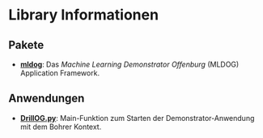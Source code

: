 # Library Informationen

## Pakete

- **[mldog](mldog/README.md)**: Das *Machine Learning Demonstrator Offenburg* (MLDOG) Application Framework.

## Anwendungen

- **[DrillOG.py](DrillOG.py)**: Main-Funktion zum Starten der Demonstrator-Anwendung mit dem Bohrer Kontext.
